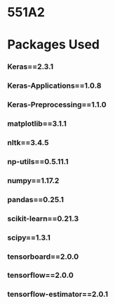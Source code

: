 # 551A2

# Packages Used
### Keras==2.3.1
### Keras-Applications==1.0.8
### Keras-Preprocessing==1.1.0
### matplotlib==3.1.1
### nltk==3.4.5
### np-utils==0.5.11.1
### numpy==1.17.2
### pandas==0.25.1
### scikit-learn==0.21.3
### scipy==1.3.1
### tensorboard==2.0.0
### tensorflow==2.0.0
### tensorflow-estimator==2.0.1

